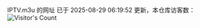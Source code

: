 IPTV.m3u 的网址 已于 2025-08-29 06:19:52 更新，本仓库访客数：![Visitor's Count](https://profile-counter.glitch.me/hero1898_tv/count.svg)
